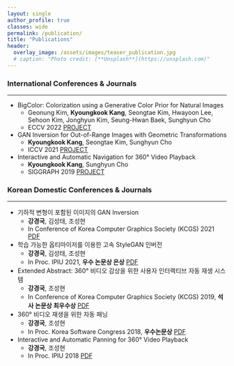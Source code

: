 ```yaml
---
layout: single
author_profile: true
classes: wide
permalink: /publication/
title: "Publications"
header:
  overlay_image: /assets/images/teaser_publication.jpg
  # caption: "Photo credit: [**Unsplash**](https://unsplash.com)"
---
```


### **International Conferences & Journals**
--------------------------------------------
- BigColor: Colorization using a Generative Color Prior for Natural Images
  - Geonung Kim, **Kyoungkook Kang**, Seongtae Kim, Hwayoon Lee, Sehoon Kim, Jonghyun Kim, Seung-Hwan Baek, Sunghyun Cho
  - ECCV 2022 [PROJECT](https://kimgeonung.github.io/bigcolor/)
- GAN Inversion for Out-of-Range Images with Geometric Transformations
  - **Kyoungkook Kang**, Seongtae Kim, Sunghyun Cho
  - ICCV 2021 [PROJECT](/publication/ICCV_2021_BDInvert/)
- Interactive and Automatic Navigation for 360<span>&#176;</span> Video Playback
  - **Kyoungkook Kang**, Sunghyun Cho
  - SIGGRAPH 2019 [PROJECT](/publication/SIG_2019_Interactive360/index.html)






### **Korean Domestic Conferences & Journals**
--------------------------------------------
- 기하적 변형이 포함된 이미지의 GAN Inversion
  - **강경국**, 김성태, 조성현
  - In Conference of Korea Computer Graphics Society (KCGS) 2021 [PDF](/publication/Domestic/KCGS_2021_Abstract.pdf)
- 학습 가능한 옵티마이저를 이용한 고속 StyleGAN 인버전
  - **강경국**, 김성태, 조성현
  - In Proc. IPIU 2021, **우수 논문상 은상** [PDF](/publication/Domestic/IPIU_2021_paper.pdf)
- Extended Abstract: 360<span>&#176;</span> 비디오 감상을 위한 사용자 인터랙티브 자동 재생 시스템
  - **강경국**, 조성현
  - In Conference of Korea Computer Graphics Society (KCGS) 2019, **석사 논문상 최우수상** [PDF](/publication/Domestic/KCGS_2019_Extended_Abstract.pdf)
- 360<span>&#176;</span> 비디오 재생을 위한 자동 패닝
  - **강경국**, 조성현
  - In Proc. Korea Software Congress 2018, **우수논문상** [PDF](/publication/Domestic/KSC_2018_paper.pdf)
- Interactive and Automatic Panning for 360<span>&#176;</span> Video Playback
  - **강경국**, 조성현
  - In Proc. IPIU 2018 [PDF](/publication/Domestic/IPIU_2018_paper.pdf)
